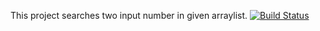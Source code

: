 This project searches two input number in given arraylist.
[![Build Status](https://travis-ci.org/ozgenil/myDemoApp.svg?branch=master)](https://travis-ci.org/ozgenil/myDemoApp)